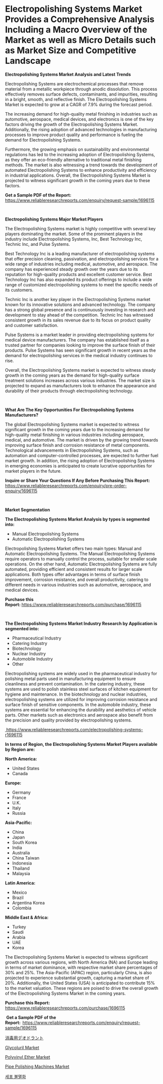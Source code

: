 <p><h1>Electropolishing Systems Market Provides a Comprehensive Analysis Including a Macro Overview of the Market as well as Micro Details such as Market Size and Competitive Landscape</h1></p><p><strong>Electropolishing Systems Market Analysis and Latest Trends</strong></p>
<p><p>Electropolishing Systems are electrochemical processes that remove material from a metallic workpiece through anodic dissolution. This process effectively removes surface defects, contaminants, and impurities, resulting in a bright, smooth, and reflective finish. The Electropolishing Systems Market is expected to grow at a CAGR of 7.9% during the forecast period. </p><p>The increasing demand for high-quality metal finishing in industries such as automotive, aerospace, medical devices, and electronics is one of the key factors driving the growth of the Electropolishing Systems Market. Additionally, the rising adoption of advanced technologies in manufacturing processes to improve product quality and performance is fueling the demand for Electropolishing Systems. </p><p>Furthermore, the growing emphasis on sustainability and environmental regulations has led to the increasing adoption of Electropolishing Systems, as they offer an eco-friendly alternative to traditional metal finishing methods. The market is also witnessing a trend towards the development of automated Electropolishing Systems to enhance productivity and efficiency in industrial applications. Overall, the Electropolishing Systems Market is projected to witness significant growth in the coming years due to these factors.</p></p>
<p><strong>Get a Sample PDF of the Report:&nbsp;</strong> <a href="https://www.reliableresearchreports.com/enquiry/request-sample/1696115">https://www.reliableresearchreports.com/enquiry/request-sample/1696115</a></p>
<p>&nbsp;</p>
<p><strong>Electropolishing Systems Major Market Players</strong></p>
<p><p>The Electropolishing Systems market is highly competitive with several key players dominating the market. Some of the prominent players in the industry include Electropolishing Systems, Inc, Best Technology Inc, Technic Inc, and Pulse Systems. </p><p>Best Technology Inc is a leading manufacturer of electropolishing systems that offer precision cleaning, passivation, and electropolishing services for a wide range of industries including medical, automotive, and aerospace. The company has experienced steady growth over the years due to its reputation for high-quality products and excellent customer service. Best Technology Inc has also expanded its product offerings to include a wide range of customized electropolishing systems to meet the specific needs of its customers.</p><p>Technic Inc is another key player in the Electropolishing Systems market known for its innovative solutions and advanced technology. The company has a strong global presence and is continuously investing in research and development to stay ahead of the competition. Technic Inc has witnessed consistent growth in its sales revenue due to its focus on product quality and customer satisfaction.</p><p>Pulse Systems is a market leader in providing electropolishing systems for medical device manufacturers. The company has established itself as a trusted partner for companies looking to improve the surface finish of their products. Pulse Systems has seen significant growth in recent years as the demand for electropolishing services in the medical industry continues to rise.</p><p>Overall, the Electropolishing Systems market is expected to witness steady growth in the coming years as the demand for high-quality surface treatment solutions increases across various industries. The market size is projected to expand as manufacturers look to enhance the appearance and durability of their products through electropolishing technology.</p></p>
<p>&nbsp;</p>
<p><strong>What Are The Key Opportunities For Electropolishing Systems Manufacturers?</strong></p>
<p><p>The global Electropolishing Systems market is expected to witness significant growth in the coming years due to the increasing demand for high-quality metal finishing in various industries including aerospace, medical, and automotive. The market is driven by the growing trend towards improving surface finish and corrosion resistance of metal components. Technological advancements in Electropolishing Systems, such as automation and computer-controlled processes, are expected to further fuel market growth. In addition, the rising adoption of Electropolishing Systems in emerging economies is anticipated to create lucrative opportunities for market players in the future.</p></p>
<p><strong>Inquire or Share Your Questions If Any Before Purchasing This Report:</strong> <a href="https://www.reliableresearchreports.com/enquiry/pre-order-enquiry/1696115">https://www.reliableresearchreports.com/enquiry/pre-order-enquiry/1696115</a></p>
<p>&nbsp;</p>
<p><strong>Market Segmentation</strong></p>
<p><strong>The Electropolishing Systems Market Analysis by types is segmented into:</strong></p>
<p><ul><li>Manual Electropolishing Systems</li><li>Automatic Electropolishing Systems</li></ul></p>
<p><p>Electropolishing Systems Market offers two main types: Manual and Automatic Electropolishing Systems. The Manual Electropolishing Systems require operators to manually control the process, suitable for smaller scale operations. On the other hand, Automatic Electropolishing Systems are fully automated, providing efficient and consistent results for larger scale applications. Both types offer advantages in terms of surface finish improvement, corrosion resistance, and overall productivity, catering to different needs in various industries such as automotive, aerospace, and medical devices.</p></p>
<p><strong>Purchase this Report:&nbsp;</strong><a href="https://www.reliableresearchreports.com/purchase/1696115">https://www.reliableresearchreports.com/purchase/1696115</a></p>
<p>&nbsp;</p>
<p><strong>The Electropolishing Systems Market Industry Research by Application is segmented into:</strong></p>
<p><ul><li>Pharmaceutical Industry</li><li>Catering Industry</li><li>Biotechnology</li><li>Nuclear Industry</li><li>Automobile Industry</li><li>Other</li></ul></p>
<p><p>Electropolishing systems are widely used in the pharmaceutical industry for polishing metal parts used in manufacturing equipment to ensure cleanliness and prevent contamination. In the catering industry, these systems are used to polish stainless steel surfaces of kitchen equipment for hygiene and maintenance. In the biotechnology and nuclear industries, electropolishing systems are utilized for improving corrosion resistance and surface finish of sensitive components. In the automobile industry, these systems are essential for enhancing the durability and aesthetics of vehicle parts. Other markets such as electronics and aerospace also benefit from the precision and quality provided by electropolishing systems.</p></p>
<p><a href="https://www.reliableresearchreports.com/electropolishing-systems-r1696115">&nbsp;https://www.reliableresearchreports.com/electropolishing-systems-r1696115</a></p>
<p><strong>In terms of Region, the Electropolishing Systems Market Players available by Region are:</strong></p>
<p>
    <p> <strong> North America: </strong>
        <ul>
            <li>United States</li>
            <li>Canada</li>
        </ul>
        </p> 
    <p> <strong> Europe: </strong>
        <ul>
            <li>Germany</li>
            <li>France</li>
            <li>U.K.</li>
            <li>Italy</li>
            <li>Russia</li>
        </ul>
        </p> 
    <p> <strong> Asia-Pacific: </strong>
        <ul>
            <li>China</li>
            <li>Japan</li>
            <li>South Korea</li>
            <li>India</li>
            <li>Australia</li>
            <li>China Taiwan</li>
            <li>Indonesia</li>
            <li>Thailand</li>
            <li>Malaysia</li>
        </ul>
        </p> 
    <p> <strong> Latin America: </strong>
        <ul>
            <li>Mexico</li>
            <li>Brazil</li>
            <li>Argentina Korea</li>
            <li>Colombia</li>
        </ul>
        </p> 
    <p> <strong> Middle East & Africa: </strong>
        <ul>
            <li>Turkey</li>
            <li>Saudi</li>
            <li>Arabia</li>
            <li>UAE</li>
            <li>Korea</li>
        </ul>
    </p>
    </p>
<p><p>The Electropolishing Systems Market is expected to witness significant growth across various regions, with North America (NA) and Europe leading in terms of market dominance, with respective market share percentages of 30% and 25%. The Asia-Pacific (APAC) region, particularly China, is also projected to experience substantial growth, capturing a market share of 20%. Additionally, the United States (USA) is anticipated to contribute 15% to the market valuation. These regions are poised to drive the overall growth of the Electropolishing Systems Market in the coming years.</p></p>
<p><strong>Purchase this Report: </strong><a href="https://www.reliableresearchreports.com/purchase/1696115">https://www.reliableresearchreports.com/purchase/1696115</a></p>
<p>&nbsp;<strong>Get a Sample PDF of the Report:&nbsp;&nbsp;</strong><a href="https://www.reliableresearchreports.com/enquiry/request-sample/1696115">https://www.reliableresearchreports.com/enquiry/request-sample/1696115</a></p>
<p><strong></strong></p>
<p><p><a href="https://github.com/xtkhtofdt934839/Market-Research-Report-List-1/blob/main/900294627482.md">消毒用デオドラント</a></p><p><a href="https://issuu.com/reportprime-2/docs/glycoluril-market-size-2030.pptx">Glycoluril Market</a></p><p><a href="https://issuu.com/reportprime-2/docs/polyvinyl-ether-market-size-2030.pptx">Polyvinyl Ether Market</a></p><p><a href="https://github.com/indrystar/Market-Research-Report-List-2/blob/main/pipe-polishing-machines-market.md">Pipe Polishing Machines Market</a></p><p><a href="https://github.com/rsg307664904/Market-Research-Report-List-1/blob/main/402927825152.md">세포 불멸화</a></p></p>